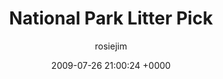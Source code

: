 ---
blog: travel
date: 2009-07-26 21:00:24 +0000
title: "National Park Litter Pick"
author: rosiejim
permalink: /china-2009/three-nations/mongolia/töv/national-park-litter-pick/
---